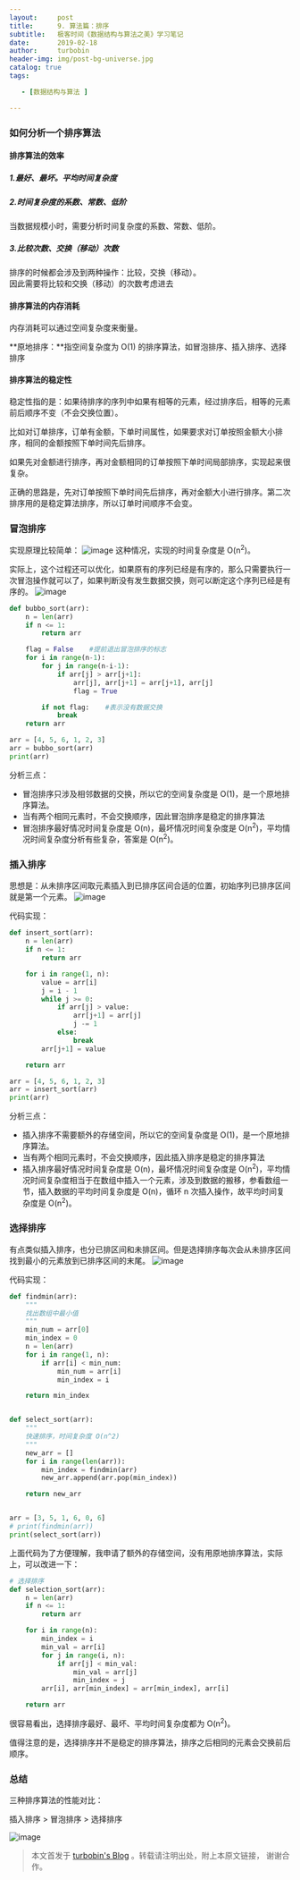 ```yaml
---
layout:     post
title:      9. 算法篇：排序
subtitle:   极客时间《数据结构与算法之美》学习笔记
date:       2019-02-18
author:     turbobin
header-img: img/post-bg-universe.jpg
catalog: true
tags:

   - [数据结构与算法 ]

---
```


### 如何分析一个排序算法
#### 排序算法的效率
##### 1.最好、最坏。平均时间复杂度

##### 2.时间复杂度的系数、常数、低阶
当数据规模小时，需要分析时间复杂度的系数、常数、低阶。

##### 3.比较次数、交换（移动）次数
排序的时候都会涉及到两种操作：比较，交换（移动）。  
因此需要将比较和交换（移动）的次数考虑进去

#### 排序算法的内存消耗
内存消耗可以通过空间复杂度来衡量。

**原地排序：**指空间复杂度为 O(1) 的排序算法，如冒泡排序、插入排序、选择排序

#### 排序算法的稳定性

稳定性指的是：如果待排序的序列中如果有相等的元素，经过排序后，相等的元素前后顺序不变（不会交换位置）。

比如对订单排序，订单有金额，下单时间属性，如果要求对订单按照金额大小排序，相同的金额按照下单时间先后排序。

如果先对金额进行排序，再对金额相同的订单按照下单时间局部排序，实现起来很复杂。

正确的思路是，先对订单按照下单时间先后排序，再对金额大小进行排序。第二次排序用的是稳定算法排序，所以订单时间顺序不会变。

### 冒泡排序
实现原理比较简单：
![image](https://static001.geekbang.org/resource/image/92/09/9246f12cca22e5d872cbfce302ef4d09.jpg)
这种情况，实现的时间复杂度是 O(n<sup>2</sup>)。

实际上，这个过程还可以优化，如果原有的序列已经是有序的，那么只需要执行一次冒泡操作就可以了，如果判断没有发生数据交换，则可以断定这个序列已经是有序的。
![image](https://static001.geekbang.org/resource/image/a9/e6/a9783a3b13c11a5e064c5306c261e8e6.jpg)

```python
def bubbo_sort(arr):
	n = len(arr)
	if n <= 1:
		return arr

	flag = False	#提前退出冒泡排序的标志
	for i in range(n-1):
		for j in range(n-i-1):
			if arr[j] > arr[j+1]:
				arr[j], arr[j+1] = arr[j+1], arr[j]
				flag = True

		if not flag:	#表示没有数据交换
			break
	return arr

arr = [4, 5, 6, 1, 2, 3]
arr = bubbo_sort(arr)
print(arr)
```
分析三点：
* 冒泡排序只涉及相邻数据的交换，所以它的空间复杂度是 O(1)，是一个原地排序算法。
* 当有两个相同元素时，不会交换顺序，因此冒泡排序是稳定的排序算法
* 冒泡排序最好情况时间复杂度是 O(n)，最坏情况时间复杂度是 O(n<sup>2</sup>)，平均情况时间复杂度分析有些复杂，答案是 O(n<sup>2</sup>)。

### 插入排序
思想是：从未排序区间取元素插入到已排序区间合适的位置，初始序列已排序区间就是第一个元素。
![image](https://static001.geekbang.org/resource/image/fd/01/fd6582d5e5927173ee35d7cc74d9c401.jpg)

代码实现：
```python
def insert_sort(arr):
	n = len(arr)
	if n <= 1:
		return arr

	for i in range(1, n):
		value = arr[i]
		j = i - 1
		while j >= 0:
			if arr[j] > value:
				arr[j+1] = arr[j]
				j -= 1
			else:
				break
		arr[j+1] = value

	return arr

arr = [4, 5, 6, 1, 2, 3]
arr = insert_sort(arr)
print(arr)
```
分析三点：
* 插入排序不需要额外的存储空间，所以它的空间复杂度是 O(1)，是一个原地排序算法。
* 当有两个相同元素时，不会交换顺序，因此插入排序是稳定的排序算法
* 插入排序最好情况时间复杂度是 O(n)，最坏情况时间复杂度是 O(n<sup>2</sup>)，平均情况时间复杂度相当于在数组中插入一个元素，涉及到数据的搬移，参看数组一节，插入数据的平均时间复杂度是 O(n)，循环 n  次插入操作，故平均时间复杂度是 O(n<sup>2</sup>)。

### 选择排序
有点类似插入排序，也分已排区间和未排区间。但是选择排序每次会从未排序区间找到最小的元素放到已排序区间的末尾。
![image](https://static001.geekbang.org/resource/image/32/1d/32371475a0b08f0db9861d102474181d.jpg)

代码实现：

```python
def findmin(arr):
	"""
	找出数组中最小值
	"""
	min_num = arr[0]
	min_index = 0
	n = len(arr)
	for i in range(1, n):
		if arr[i] < min_num:
			min_num = arr[i]
			min_index = i

	return min_index


def select_sort(arr):
	"""
	快速排序，时间复杂度 O(n^2)
	"""
	new_arr = []
	for i in range(len(arr)):
		min_index = findmin(arr)
		new_arr.append(arr.pop(min_index))

	return new_arr


arr = [3, 5, 1, 6, 0, 6]
# print(findmin(arr))
print(select_sort(arr))
```
上面代码为了方便理解，我申请了额外的存储空间，没有用原地排序算法，实际上，可以改进一下：
```python
# 选择排序
def selection_sort(arr):
    n = len(arr)
    if n <= 1:
        return arr

    for i in range(n):
        min_index = i
        min_val = arr[i]
        for j in range(i, n):
            if arr[j] < min_val:
                min_val = arr[j]
                min_index = j
        arr[i], arr[min_index] = arr[min_index], arr[i]

    return arr

```
很容易看出，选择排序最好、最坏、平均时间复杂度都为 O(n<sup>2</sup>)。

值得注意的是，选择排序并不是稳定的排序算法，排序之后相同的元素会交换前后顺序。

### 总结

三种排序算法的性能对比：

插入排序 > 冒泡排序 > 选择排序

![image](https://static001.geekbang.org/resource/image/34/50/348604caaf0a1b1d7fee0512822f0e50.jpg)





> 本文首发于 [turbobin's Blog](https://turbobin.github.io/) 。转载请注明出处，附上本原文链接， 谢谢合作。